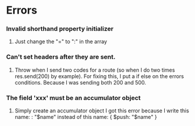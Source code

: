 # Errors

### Invalid shorthand property initializer

1. Just change the "=" to ":" in the array

### Can't set headers after they are sent.

1. Throw when I send two codes for a route (so when I do two times res.send(200) by example).
For fixing this, I put a if else on the errors conditions. Because I was sending both 200 and 500.

### The field 'xxx' must be an accumulator object

1. Simply create an accumulator object
I got this error because I write this name: : "$name" instead of this name: { $push: "$name" }